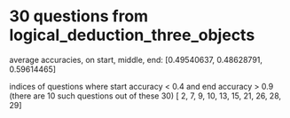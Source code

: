 # 30 questions from logical_deduction_three_objects

average accuracies, on start, middle, end:
[0.49540637, 0.48628791, 0.59614465]

indices of questions where
start accuracy < 0.4 and end accuracy > 0.9
(there are 10 such questions out of these 30)
[ 2,  7,  9, 10, 13, 15, 21, 26, 28, 29]